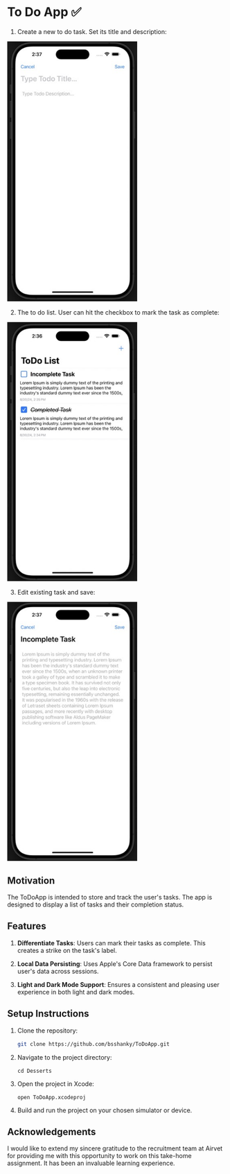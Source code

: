# To Do App ✅

1. Create a new to do task. Set its title and description:
<img src="./Screenshots/NewTodo.jpeg" alt="Getting Started" width="300"/>

2. The to do list. User can hit the checkbox to mark the task as complete:
<img src="./Screenshots/TodoList.jpeg" alt="Getting Started" width="300"/>

3. Edit existing task and save:
<img src="./Screenshots/EditTodo.jpeg" alt="Getting Started" width="300"/>

## Motivation

The ToDoApp is intended to store and track the user's tasks. The app is designed to display a list of tasks and their completion status.

## Features

1. **Differentiate Tasks**: Users can mark their tasks as complete. This creates a strike on the task's label.

2. **Local Data Persisting**: Uses Apple's Core Data framework to persist user's data across sessions.

3. **Light and Dark Mode Support**: Ensures a consistent and pleasing user experience in both light and dark modes.

## Setup Instructions

1. Clone the repository:
   ```bash
   git clone https://github.com/bsshanky/ToDoApp.git
   ```
   
2. Navigate to the project directory:
    ```
    cd Desserts
    ```
    
3. Open the project in Xcode:
    ```
    open ToDoApp.xcodeproj
    ```
    
4. Build and run the project on your chosen simulator or device.

## Acknowledgements

I would like to extend my sincere gratitude to the recruitment team at Airvet for providing me with this opportunity to work on this take-home assignment. It has been an invaluable learning experience.
